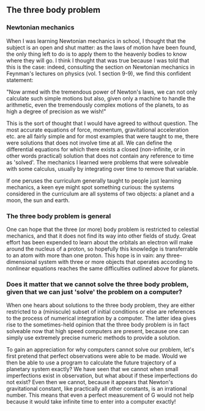 ## The three body problem

### Newtonian mechanics

When I was learning Newtonian mechanics in school, I thought that the subject is an open and shut matter: as the laws of motion have been found, the only thing left to do
is to apply them to the heavenly bodies to know where they will go.  I think I thought that was true because I was told that this is the case: indeed, consulting the section
on Newtonian mechanics in Feynman's lectures on physics (vol. 1 section 9-9), we find this confident statement:

"Now armed with the tremendous power of Newton's laws, we can not only calculate such simple motions but also, given only a machine to handle the arithmetic, even
the tremendously complex motions of the planets, to as high a degree of precision as we wish!"

This is the sort of thought that I would have agreed to without question.  The most accurate equations of force, momentum, gravitational acceleration etc. are all fairly simple 
and for most examples that were taught to me, there were solutions that does not involve time at all.  We can define the differential equations for which there exists
a closed (non-infinite, or in other words practical) solution that does not contain any reference to time as 'solved'.  The mechanics I learned were problems that
were solveable with some calculus, usually by integrating over time to remove that variable.  

If one peruses the curriculum generally taught to people just learning mechanics, a keen eye might spot something curious: the systems considered in the curriculum
are all systems of two objects: a planet and a moon, the sun and earth.  



### The three body problem is general 

One can hope that the three (or more) body problem is restricted to celestial mechanics, and that it does not find its way into other fields of study.  Great
effort has been expended to learn about the orbitals an electron will make around the nucleus of a proton, so hopefully this knowledge is transferrable to an 
atom with more than one proton. This hope is in vain: any three-dimensional system with three or more objects that operates according to nonlinear equations
reaches the same difficulties outlined above for planets. 


### Does it matter that we cannot solve the three body problem, given that we can just 'solve' the problem on a computer?

When one hears about solutions to the three body problem, they are either restricted to a (miniscule) subset of initial conditions or else are references to
the process of numerical integration by a computer.  The latter idea gives rise to the sometimes-held opinion that the three body problem is in fact solveable
now that high speed computers are present, because one can simply use extremely precise numeric methods to provide a solution.  

To gain an appreciation for why computers cannot solve our problem, let's first pretend that perfect observations were able to be made.  Would we then be able to
use a program to calculate the future trajectory of a planetary system exactly?  We have seen that we cannot when small imperfections exist in observation, but
what about if these imperfections do not exist?  Even then we cannot, because it appears that Newton's gravitational constant, like practically all other constants,
is an irrational number.  This means that even a perfect measurement of G would not help because it would take infinite time to enter into a computer exactly!



